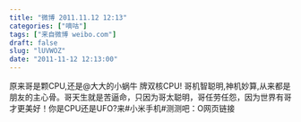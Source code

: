 ```yaml
---
title: "微博 2011.11.12 12:13"
categories: ["嘀咕"]
tags: ["来自微博 weibo.com"]
draft: false
slug: "lUVWOZ"
date: "2011-11-12 12:13:00"
---
```


<p>原来哥是颗CPU,还是@大大的小蜗牛 牌双核CPU! 哥机智聪明,神机妙算,从来都是朋友的主心骨。哥天生就是苦逼命，只因为哥太聪明，哥任劳任怨，因为世界有哥才更美好！你是CPU还是UFO?来#小米手机#测测吧：O网页链接 ​​​​</p>
